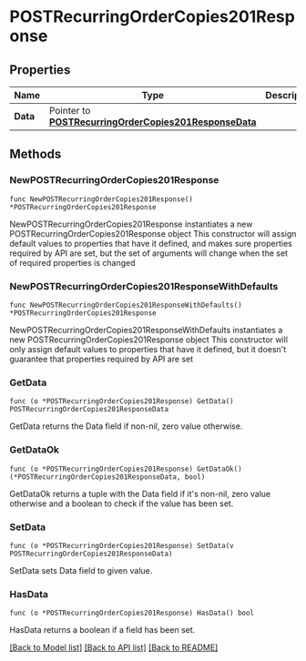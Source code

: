 # POSTRecurringOrderCopies201Response

## Properties

Name | Type | Description | Notes
------------ | ------------- | ------------- | -------------
**Data** | Pointer to [**POSTRecurringOrderCopies201ResponseData**](POSTRecurringOrderCopies201ResponseData.md) |  | [optional] 

## Methods

### NewPOSTRecurringOrderCopies201Response

`func NewPOSTRecurringOrderCopies201Response() *POSTRecurringOrderCopies201Response`

NewPOSTRecurringOrderCopies201Response instantiates a new POSTRecurringOrderCopies201Response object
This constructor will assign default values to properties that have it defined,
and makes sure properties required by API are set, but the set of arguments
will change when the set of required properties is changed

### NewPOSTRecurringOrderCopies201ResponseWithDefaults

`func NewPOSTRecurringOrderCopies201ResponseWithDefaults() *POSTRecurringOrderCopies201Response`

NewPOSTRecurringOrderCopies201ResponseWithDefaults instantiates a new POSTRecurringOrderCopies201Response object
This constructor will only assign default values to properties that have it defined,
but it doesn't guarantee that properties required by API are set

### GetData

`func (o *POSTRecurringOrderCopies201Response) GetData() POSTRecurringOrderCopies201ResponseData`

GetData returns the Data field if non-nil, zero value otherwise.

### GetDataOk

`func (o *POSTRecurringOrderCopies201Response) GetDataOk() (*POSTRecurringOrderCopies201ResponseData, bool)`

GetDataOk returns a tuple with the Data field if it's non-nil, zero value otherwise
and a boolean to check if the value has been set.

### SetData

`func (o *POSTRecurringOrderCopies201Response) SetData(v POSTRecurringOrderCopies201ResponseData)`

SetData sets Data field to given value.

### HasData

`func (o *POSTRecurringOrderCopies201Response) HasData() bool`

HasData returns a boolean if a field has been set.


[[Back to Model list]](../README.md#documentation-for-models) [[Back to API list]](../README.md#documentation-for-api-endpoints) [[Back to README]](../README.md)


